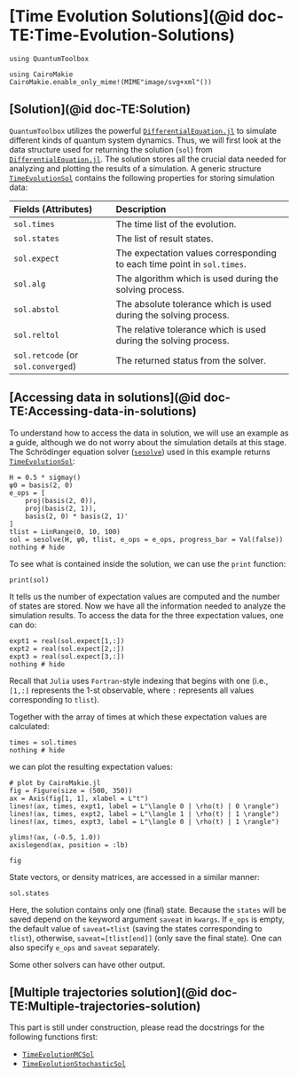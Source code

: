 # [Time Evolution Solutions](@id doc-TE:Time-Evolution-Solutions)

```@setup TE-solution
using QuantumToolbox

using CairoMakie
CairoMakie.enable_only_mime!(MIME"image/svg+xml"())
```

## [Solution](@id doc-TE:Solution)
`QuantumToolbox` utilizes the powerful [`DifferentialEquation.jl`](https://docs.sciml.ai/DiffEqDocs/stable/) to simulate different kinds of quantum system dynamics. Thus, we will first look at the data structure used for returning the solution (`sol`) from [`DifferentialEquation.jl`](https://docs.sciml.ai/DiffEqDocs/stable/). The solution stores all the crucial data needed for analyzing and plotting the results of a simulation. A generic structure [`TimeEvolutionSol`](@ref) contains the following properties for storing simulation data:

| **Fields (Attributes)** | **Description** |
|:------------------------|:----------------|
| `sol.times` | The time list of the evolution. |
| `sol.states` | The list of result states. |
| `sol.expect` | The expectation values corresponding to each time point in `sol.times`. |
| `sol.alg` | The algorithm which is used during the solving process. |
| `sol.abstol` | The absolute tolerance which is used during the solving process. |
| `sol.reltol` | The relative tolerance which is used during the solving process. |
| `sol.retcode` (or `sol.converged`) | The returned status from the solver. |

## [Accessing data in solutions](@id doc-TE:Accessing-data-in-solutions)

To understand how to access the data in solution, we will use an example as a guide, although we do not worry about the simulation details at this stage. The Schrödinger equation solver ([`sesolve`](@ref)) used in this example returns [`TimeEvolutionSol`](@ref):

```@example TE-solution
H = 0.5 * sigmay()
ψ0 = basis(2, 0)
e_ops = [
    proj(basis(2, 0)),
    proj(basis(2, 1)),
    basis(2, 0) * basis(2, 1)'
]
tlist = LinRange(0, 10, 100)
sol = sesolve(H, ψ0, tlist, e_ops = e_ops, progress_bar = Val(false))
nothing # hide
```

To see what is contained inside the solution, we can use the `print` function:

```@example TE-solution
print(sol)
```

It tells us the number of expectation values are computed and the number of states are stored. Now we have all the information needed to analyze the simulation results. To access the data for the three expectation values, one can do:

```@example TE-solution
expt1 = real(sol.expect[1,:])
expt2 = real(sol.expect[2,:])
expt3 = real(sol.expect[3,:])
nothing # hide
```

Recall that `Julia` uses `Fortran`-style indexing that begins with one (i.e., `[1,:]` represents the 1-st observable, where `:` represents all values corresponding to `tlist`).

Together with the array of times at which these expectation values are calculated:

```@example TE-solution
times = sol.times
nothing # hide
```

we can plot the resulting expectation values:

```@example TE-solution
# plot by CairoMakie.jl
fig = Figure(size = (500, 350))
ax = Axis(fig[1, 1], xlabel = L"t")
lines!(ax, times, expt1, label = L"\langle 0 | \rho(t) | 0 \rangle")
lines!(ax, times, expt2, label = L"\langle 1 | \rho(t) | 1 \rangle")
lines!(ax, times, expt3, label = L"\langle 0 | \rho(t) | 1 \rangle")

ylims!(ax, (-0.5, 1.0))
axislegend(ax, position = :lb)

fig
```

State vectors, or density matrices, are accessed in a similar manner:

```@example TE-solution
sol.states
```

Here, the solution contains only one (final) state. Because the `states` will be saved depend on the keyword argument `saveat` in `kwargs`. If `e_ops` is empty, the default value of `saveat=tlist` (saving the states corresponding to `tlist`), otherwise, `saveat=[tlist[end]]` (only save the final state). One can also specify `e_ops` and `saveat` separately.

Some other solvers can have other output.

## [Multiple trajectories solution](@id doc-TE:Multiple-trajectories-solution)

This part is still under construction, please read the docstrings for the following functions first:

- [`TimeEvolutionMCSol`](@ref)
- [`TimeEvolutionStochasticSol`](@ref)